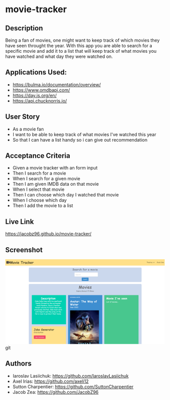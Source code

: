 # movie-tracker

## Description 
Being a fan of movies, one might want to keep track of which movies they have seen throught the year. 
With this app you are able to search for a specific movie and add it to a list that will keep track of what movies you have watched and what day they were watched on. 

## Applications Used: 
* https://bulma.io/documentation/overview/
* https://www.omdbapi.com/
* https://day.js.org/en/
* https://api.chucknorris.io/


## User Story  
* As a movie fan 
* I want to be able to keep track of what movies I've watched this year
* So that I can have a list handy so i can give out recommendation

## Acceptance Criteria 
* Given a movie tracker with an form input
* Then I search for a movie
* When I search for a given movie 
* Then I am given IMDB data on that movie
* When I select that movie 
* Then I can choose which day I watched that movie
* When I choose which day 
* Then I add the movie to a list 

## Live Link 
https://jacobz96.github.io/movie-tracker/
## Screenshot 
![screenshot of the finished webpage](./assets/screenshots/Final%20movie%20screenshot.png)
git
## Authors 
* Iaroslav Lasiichuk: https://github.com/IaroslavLasiichuk
* Axel Irias: https://github.com/axeli12
* Sutton Charpentier: https://github.com/SuttonCharpentier
* Jacob Zea: https://github.com/JacobZ96
